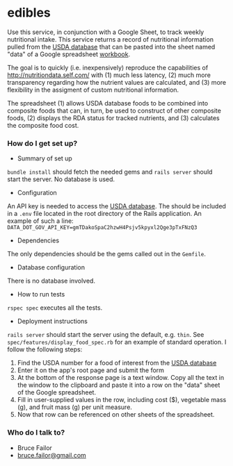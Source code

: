 # edibles #

Use this service, in conjunction with a Google Sheet, to track weekly nutritional intake.  This service returns a record of nutritional information pulled from the [USDA database](https://ndb.nal.usda.gov/ndb/search/list) that can be pasted into the sheet named "data" of a Google spreadsheet [workbook](https://docs.google.com/spreadsheets/d/1crP1tpb7hCJXW_k53fV2YljaBTTYbEE-zHU5lQ39umM/edit?usp=sharing).

The goal is to quickly (i.e. inexpensively) reproduce the capabilities of http://nutritiondata.self.com/  with (1) much less latency, (2) much more transparency regarding how the nutrient values are calculated, and (3) more flexibility in the assigment of custom nutritional information.

The spreadsheet (1) allows USDA database foods to be combined into composite foods that can, in turn, be used to construct of other composite foods, (2) displays the RDA status for tracked nutrients, and (3) calculates the composite food cost.

### How do I get set up? ###

* Summary of set up

`bundle install` should fetch the needed gems and
`rails server` should start the server.  No database is used.

* Configuration

An API key is needed to access the [USDA database](https://ndb.nal.usda.gov/ndb/search/list).  The should be included in a `.env` file located in the root directory of the Rails application.  An example of such a line:
`DATA_DOT_GOV_API_KEY=gmTDakoSpaC2hzwH4Psjv5kpyxl2Qge3pTxFNzQ3`

* Dependencies

The only dependencies should be the gems called out in the `Gemfile`.

* Database configuration

There is no database involved.

* How to run tests

`rspec spec` executes all the tests.

* Deployment instructions

`rails server` should start the server using the default, e.g. `thin`.  See `spec/features/display_food_spec.rb` for an example of standard operation.  I follow the following steps:

1. Find the USDA number for a food of interest from the [USDA database](https://ndb.nal.usda.gov/ndb/search/list)
2. Enter it on the app's root page and submit the form
3. At the bottom of the response page is a text window.  Copy all the text in the window to the clipboard and paste it into a row on the "data" sheet of the Google spreadsheet.
4. Fill in user-supplied values in the row, including cost ($), vegetable mass (g), and fruit mass (g) per unit measure.
5. Now that row can be referenced on other sheets of the spreadsheet.

### Who do I talk to? ###

* Bruce Failor
* bruce.failor@gmail.com